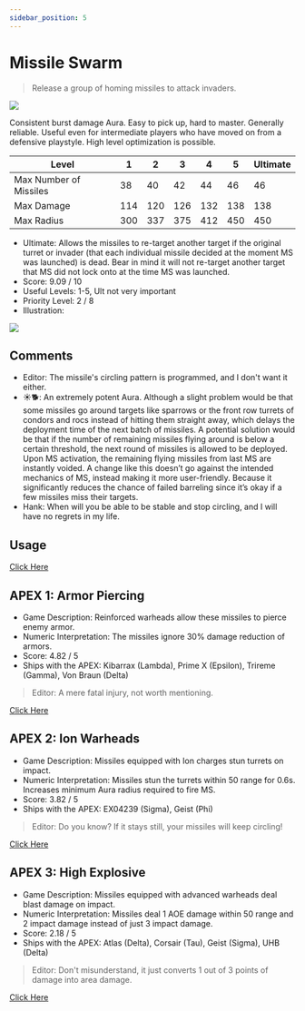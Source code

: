```yaml
---
sidebar_position: 5
---
```


# Missile Swarm

> Release a group of homing missiles to attack invaders.

<img src="/terms/ms.png" style={{zoom:1.25}}/>

Consistent burst damage Aura. Easy to pick up, hard to master. Generally reliable. Useful even for intermediate players who have moved on from a defensive playstyle. High level optimization is possible.

| Level                  | 1    | 2    | 3    | 4    | 5    | Ultimate |
| ---------------------- | ---- | ---- | ---- | ---- | ---- | -------- |
| Max Number of Missiles | 38   | 40   | 42   | 44   | 46   | 46       |
| Max Damage             | 114  | 120  | 126  | 132  | 138  | 138      |
| Max Radius             | 300  | 337  | 375  | 412  | 450  | 450      |

- Ultimate: Allows the missiles to re-target another target if the original turret or invader (that each individual missile decided at the moment MS was launched) is dead. Bear in mind it will not re-target another target that MS did not lock onto at the time MS was launched.
- Score: 9.09 / 10
- Useful Levels: 1-5, Ult not very important
- Priority Level: 2 / 8
- Illustration:

<img src="/skills/ms.gif" style={{zoom:1}}/>

## Comments

- Editor: The missile's circling pattern is programmed, and I don't want it either.
- ☀🐕: An extremely potent Aura. Although a slight problem would be that some missiles go around targets like sparrows or the front row turrets of condors and rocs instead of hitting them straight away, which delays the deployment time of the next batch of missiles. A potential solution would be that if the number of remaining missiles flying around is below a certain threshold, the next round of missiles is allowed to be deployed. Upon MS activation, the remaining flying missiles from last MS are instantly voided. A change like this doesn’t go against the intended mechanics of MS, instead making it more user-friendly. Because it significantly reduces the chance of failed barreling since it’s okay if a few missiles miss their targets.
- Hank: When will you be able to be stable and stop circling, and I will have no regrets in my life.

## Usage

[Click Here](https://gamefaqs.gamespot.com/iphone/193681-phoenix-ii/faqs/76704/auras#missile-swarm)

## APEX 1: Armor Piercing

- Game Description: Reinforced warheads allow these missiles to pierce enemy armor.
- Numeric Interpretation: The missiles ignore 30% damage reduction of armors.
- Score: 4.82 / 5
- Ships with the APEX: Kibarrax (Lambda), Prime X (Epsilon), Trireme (Gamma), Von Braun (Delta)

> Editor: A mere fatal injury, not worth mentioning.

[Click Here](https://gamefaqs.gamespot.com/iphone/193681-phoenix-ii/faqs/76704/apexes-aura#armor-piercing-ms)

## APEX 2: Ion Warheads

- Game Description: Missiles equipped with Ion charges stun turrets on impact.
- Numeric Interpretation: Missiles stun the turrets within 50 range for 0.6s. Increases minimum Aura radius required to fire MS.
- Score: 3.82 / 5
- Ships with the APEX: EX04239 (Sigma), Geist (Phi)

> Editor: Do you know? If it stays still, your missiles will keep circling!

[Click Here](https://gamefaqs.gamespot.com/iphone/193681-phoenix-ii/faqs/76704/apexes-aura#ion-warheads-ms)

## APEX 3: High Explosive

- Game Description: Missiles equipped with advanced warheads deal blast damage on impact.
- Numeric Interpretation: Missiles deal 1 AOE damage within 50 range and 2 impact damage instead of just 3 impact damage.
- Score: 2.18 / 5
- Ships with the APEX: Atlas (Delta), Corsair (Tau), Geist (Sigma), UHB (Delta)

> Editor: Don't misunderstand, it just converts 1 out of 3 points of damage into area damage.

[Click Here](https://gamefaqs.gamespot.com/iphone/193681-phoenix-ii/faqs/76704/apexes-aura#high-explosive)
